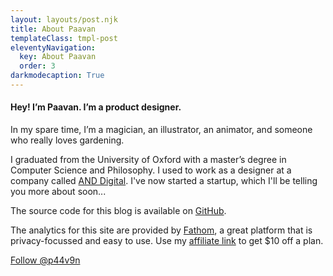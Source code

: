 ```yaml
---
layout: layouts/post.njk
title: About Paavan
templateClass: tmpl-post
eleventyNavigation:
  key: About Paavan
  order: 3
darkmodecaption: True
---
```


#### Hey! I’m Paavan. I’m a product designer.

In my spare time, I’m a magician, an illustrator, an animator, and someone who really loves gardening.

I graduated from the University of Oxford with a master’s degree in Computer Science and Philosophy. I used to work as a designer at a company called [AND Digital](https://and.digital/). I've now started a startup, which I'll be telling you more about soon... 

The source code for this blog is available on [GitHub](https://github.com/p44v9n/new-blog/).

The analytics for this site are provided by [Fathom](https://usefathom.com/ref/ZRBALN), a great platform that is privacy-focussed and easy to use. Use my [affiliate link](https://usefathom.com/ref/ZRBALN) to get $10 off a plan.

<span class="darkmode-ignore"><a href="https://twitter.com/p44v9n?ref_src=twsrc%5Etfw" class="twitter-follow-button" data-size="large" data-lang="en" data-dnt="true" data-show-count="false">Follow @p44v9n</a><script async src="https://platform.twitter.com/widgets.js" charset="utf-8"></script></span>